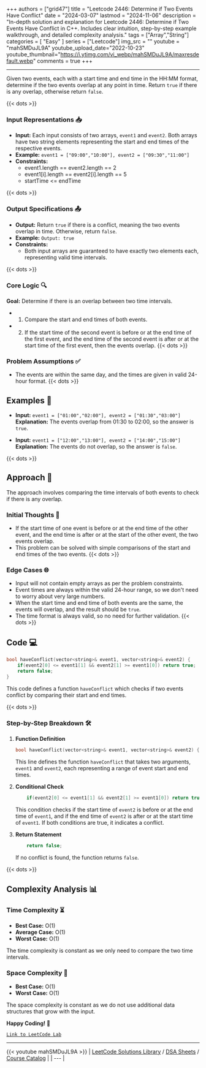 
+++
authors = ["grid47"]
title = "Leetcode 2446: Determine if Two Events Have Conflict"
date = "2024-03-07"
lastmod = "2024-11-06"
description = "In-depth solution and explanation for Leetcode 2446: Determine if Two Events Have Conflict in C++. Includes clear intuition, step-by-step example walkthrough, and detailed complexity analysis."
tags = ["Array","String"]
categories = [
    "Easy"
]
series = ["Leetcode"]
img_src = ""
youtube = "mahSMDuJL9A"
youtube_upload_date="2022-10-23"
youtube_thumbnail="https://i.ytimg.com/vi_webp/mahSMDuJL9A/maxresdefault.webp"
comments = true
+++



---
Given two events, each with a start time and end time in the HH:MM format, determine if the two events overlap at any point in time. Return `true` if there is any overlap, otherwise return `false`.
<!--more-->
{{< dots >}}
### Input Representations 📥
- **Input:** Each input consists of two arrays, `event1` and `event2`. Both arrays have two string elements representing the start and end times of the respective events.
- **Example:** `event1 = ["09:00","10:00"], event2 = ["09:30","11:00"]`
- **Constraints:**
	- event1.length == event2.length == 2
	- event1[i].length == event2[i].length == 5
	- startTime <= endTime

{{< dots >}}
### Output Specifications 📤
- **Output:** Return `true` if there is a conflict, meaning the two events overlap in time. Otherwise, return `false`.
- **Example:** `Output: true`
- **Constraints:**
	- Both input arrays are guaranteed to have exactly two elements each, representing valid time intervals.

{{< dots >}}
### Core Logic 🔍
**Goal:** Determine if there is an overlap between two time intervals.

- 1. Compare the start and end times of both events.
- 2. If the start time of the second event is before or at the end time of the first event, and the end time of the second event is after or at the start time of the first event, then the events overlap.
{{< dots >}}
### Problem Assumptions ✅
- The events are within the same day, and the times are given in valid 24-hour format.
{{< dots >}}
## Examples 🧩
- **Input:** `event1 = ["01:00","02:00"], event2 = ["01:30","03:00"]`  \
  **Explanation:** The events overlap from 01:30 to 02:00, so the answer is `true`.

- **Input:** `event1 = ["12:00","13:00"], event2 = ["14:00","15:00"]`  \
  **Explanation:** The events do not overlap, so the answer is `false`.

{{< dots >}}
## Approach 🚀
The approach involves comparing the time intervals of both events to check if there is any overlap.

### Initial Thoughts 💭
- If the start time of one event is before or at the end time of the other event, and the end time is after or at the start of the other event, the two events overlap.
- This problem can be solved with simple comparisons of the start and end times of the two events.
{{< dots >}}
### Edge Cases 🌐
- Input will not contain empty arrays as per the problem constraints.
- Event times are always within the valid 24-hour range, so we don't need to worry about very large numbers.
- When the start time and end time of both events are the same, the events will overlap, and the result should be `true`.
- The time format is always valid, so no need for further validation.
{{< dots >}}
## Code 💻
```cpp
bool haveConflict(vector<string>& event1, vector<string>& event2) {
    if(event2[0] <= event1[1] && event2[1] >= event1[0]) return true;
    return false;
}
```

This code defines a function `haveConflict` which checks if two events conflict by comparing their start and end times.

{{< dots >}}
### Step-by-Step Breakdown 🛠️
1. **Function Definition**
	```cpp
	bool haveConflict(vector<string>& event1, vector<string>& event2) {
	```
	This line defines the function `haveConflict` that takes two arguments, `event1` and `event2`, each representing a range of event start and end times.

2. **Conditional Check**
	```cpp
	    if(event2[0] <= event1[1] && event2[1] >= event1[0]) return true;
	```
	This condition checks if the start time of `event2` is before or at the end time of `event1`, and if the end time of `event2` is after or at the start time of `event1`. If both conditions are true, it indicates a conflict.

3. **Return Statement**
	```cpp
	    return false;
	```
	If no conflict is found, the function returns `false`.

{{< dots >}}
## Complexity Analysis 📊
### Time Complexity ⏳
- **Best Case:** O(1)
- **Average Case:** O(1)
- **Worst Case:** O(1)

The time complexity is constant as we only need to compare the two time intervals.

### Space Complexity 💾
- **Best Case:** O(1)
- **Worst Case:** O(1)

The space complexity is constant as we do not use additional data structures that grow with the input.

**Happy Coding! 🎉**


[`Link to LeetCode Lab`](https://leetcode.com/problems/determine-if-two-events-have-conflict/description/)

---
{{< youtube mahSMDuJL9A >}}
| [LeetCode Solutions Library](https://grid47.xyz/leetcode/) / [DSA Sheets](https://grid47.xyz/sheets/) / [Course Catalog](https://grid47.xyz/courses/) |
| --- |
